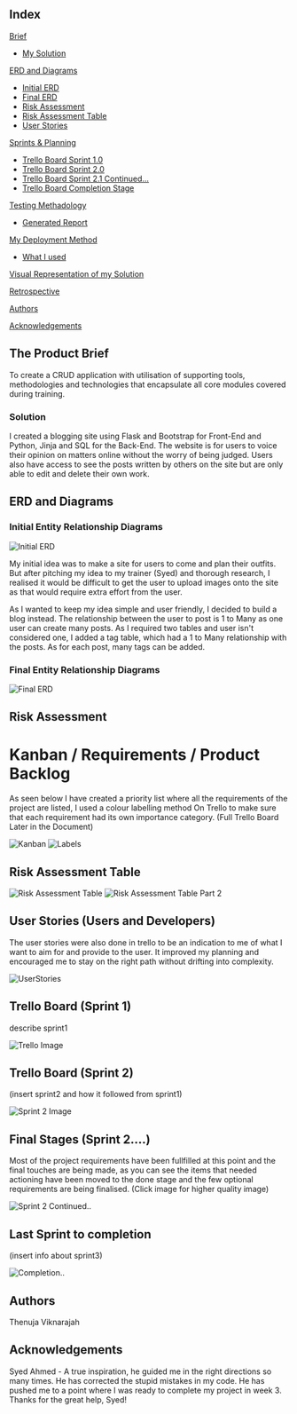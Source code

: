 ## Index
[Brief](#brief)
   * [My Solution](#mysolution)
   
[ERD and Diagrams](#erdanddiagrams)
   * [Initial ERD](#erd)
   * [Final ERD](#FinalErd)
   * [Risk Assessment](#riskassess)
   * [Risk Assessment Table](#risktable)
   * [User Stories](#userstories)

[Sprints & Planning](#spr1)
   * [Trello Board Sprint 1.0](#spr1)
   * [Trello Board Sprint 2.0](#spr2)
   * [Trello Board Sprint 2.1 Continued...](#sprF)
   * [Trello Board Completion Stage](#sprFF)
	
[Testing Methadology](#testingmethod)
   * [Generated Report](#testingreport)
     
[My Deployment Method](#deploymentmethod)
   * [What I used](#techused)

[Visual Representation of my Solution](#visrep)

[Retrospective](#improve)

[Authors](#authorsinv)

[Acknowledgements](#acknowledgements)

<a name="brief"></a>
## The Product Brief

To create a CRUD application with utilisation of supporting tools, methodologies and technologies that encapsulate all core modules covered during training.

<a name="mysolution"></a>
### Solution

I created a blogging site using Flask and Bootstrap for Front-End and Python, Jinja and SQL for the Back-End. The website is for users to voice their opinion on matters online without the worry of being judged. Users also have access to see the posts written by others on the site but are only able to edit and delete their own work. 

<a name="erdanddiagrams"></a>
## ERD and Diagrams

<a name="erd"></a>
### Initial Entity Relationship Diagrams
![Initial ERD](/images/olderd.PNG)

My initial idea was to make a site for users to come and plan their outfits. But after pitching my idea to my trainer (Syed) and thorough research, I realised it would be difficult to get the user to upload images onto the site as that would require extra effort from the user.

As I wanted to keep my idea simple and user friendly, I decided to build a blog instead. The relationship between the user to post is 1 to Many as one user can create many posts. As I required two tables and user isn't considered one, I added a tag table, which had a 1 to Many relationship with the posts. As for each post, many tags can be added.  

<a name="FinalErd"></a>
### Final Entity Relationship Diagrams
![Final ERD](/images/newerd.PNG)

<a name="riskassess"></a>
## Risk Assessment
# Kanban  / Requirements / Product Backlog

As seen below I have created a priority list where all the requirements of the project are listed, I used a colour labelling method On Trello to make sure that each requirement had its own importance category. (Full Trello Board Later in the Document) 

![Kanban](/images/productbacklog.png) ![Labels](/images/keyfortrello.PNG)

<a name="risktable"></a>
## Risk Assessment Table
![Risk Assessment Table](/images/riskass1.PNG)
![Risk Assessment Table Part 2](/images/riskass2.PNG)

<a name="userstories"></a>
## User Stories (Users and Developers)

The user stories were also done in trello to be an indication to me of what I want to aim for and provide to the user. It improved my planning and encouraged me to stay on the right path without drifting into complexity.

![UserStories](/images/userstories.png)

<a name="spr1"></a>
## Trello Board (Sprint 1)

describe sprint1

![Trello Image](/images/sprintttt1.PNG)

<a name="spr2"></a>
## Trello Board (Sprint 2)

(insert sprint2 and how it followed from sprint1) 

![Sprint 2 Image](/images/spint2.PNG)

<a name="sprF"></a>
## Final Stages (Sprint 2....)

Most of the project requirements have been fullfilled at this point and the final touches are being made, as you can see the items that needed actioning have been moved to the done stage and the few optional requirements are being finalised.
(Click image for higher quality image) 

![Sprint 2 Continued..](/images/sprint3.PNG)

<a name="sprFF"></a>
## Last Sprint to completion

(insert info about sprint3)

![Completion..](/images/sprint4.PNG)




<a name="authorsinv"></a>
## Authors
Thenuja Viknarajah

<a name="acknowledgements"></a>
## Acknowledgements

Syed Ahmed - A true inspiration, he guided me in the right directions so many times. He has corrected the stupid mistakes in my code. He has pushed me to a point where I was ready to complete my project in week 3. Thanks for the great help, Syed!
